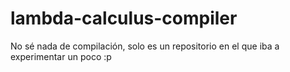 # lambda-calculus-compiler
No sé nada de compilación, solo es un repositorio en el que iba a experimentar un poco :p